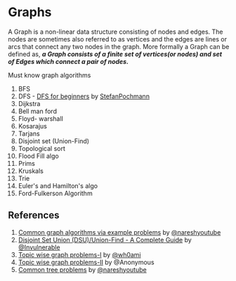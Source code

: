 # Graphs
A Graph is a non-linear data structure consisting of nodes and edges. The nodes are sometimes also referred to as vertices and the edges are lines or arcs that connect any two nodes in the graph. More formally a Graph can be defined as, ***a Graph consists of a finite set of vertices(or nodes) and set of Edges which connect a pair of nodes.***

Must know graph algorithms
1. BFS
2. DFS - [DFS for beginners](https://leetcode.com/problems/reconstruct-itinerary/discuss/78768/Short-Ruby-Python-Java-C%2B%2B) by [StefanPochmann](https://leetcode.com/StefanPochmann/)
3. Dijkstra
4. Bell man ford
5. Floyd- warshall
6. Kosarajus
7. Tarjans
8. Disjoint set (Union-Find)
9. Topological sort
10. Flood Fill algo
11. Prims
12. Kruskals
13. Trie
14. Euler's and Hamilton's algo
15. Ford-Fulkerson Algorithm

## References
1. [Common graph algorithms via example problems](https://leetcode.com/discuss/general-discussion/969327/graph-algorithms-one-place-dijkstra-bellman-ford-floyd-warshall-prims-kruskals-dsu) by [@nareshyoutube](https://leetcode.com/nareshyoutube/)
2. [Disjoint Set Union (DSU)/Union-Find - A Complete Guide](https://leetcode.com/discuss/general-discussion/1072418/Disjoint-Set-Union-(DSU)Union-Find-A-Complete-Guide) by [@Invulnerable](https://leetcode.com/Invulnerable/)
3. [Topic wise graph problems-I](https://leetcode.com/discuss/general-discussion/655708/graph-for-beginners-problems-pattern-sample-solutions/) by [@wh0ami](https://leetcode.com/wh0ami/)
4. [Topic wise graph problems-II](https://leetcode.com/discuss/interview-question/753236/List-of-graph-algorithms-for-coding-interview) by @Anonymous
4. [Common tree problems](https://leetcode.com/discuss/general-discussion/937307/iterative-recursive-dfs-bfs-tree-traversal-in-pre-post-levelorder-views) by [@nareshyoutube](https://leetcode.com/nareshyoutube/) 
